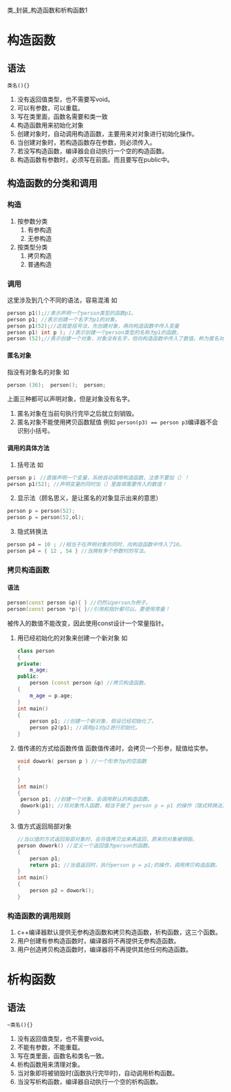 类_封装_构造函数和析构函数1

# 构造函数
## 语法
``类名(){}`` 
1. 没有返回值类型，也不需要写void。
2. 可以有参数，可以重载。
3. 写在类里面，函数名需要和类一致
4. 构造函数用来初始化对象
5. 创建对象时，自动调用构造函数，主要用来对对象进行初始化操作。
6. 当创建对象时，若构造函数存在参数，则必须传入。
7. 若没写构造函数，编译器会自动执行一个空的构造函数。
8. 构造函数有参数时，必须写在前面。而且要写在public中。
## 构造函数的分类和调用
### 构造
1. 按参数分类
    1. 有参构造
    2. 无参构造
2. 按类型分类
    1. 拷贝构造
    3. 普通构造
### 调用
这里涉及到几个不同的语法，容易混淆
如 
```c++
person p1();//表示声明一个person类型的函数p1。
person p1; //表示创建一个名字为p1的对象。
person p1(52);//这就是括号法，先创建对象，再向构造函数中传入变量
person p1( int p ); //表示创建一个person类型的名称为p1的函数。
person (52);//表示创建一个对象，对象没有名字，但向构造函数中传入了数值。称为匿名对象。
```
#### 匿名对象
指没有对象名的对象 如
``` c++
person (36);  person();  person;
```
上面三种都可以声明对象，但是对象没有名字。
1. 匿名对象在当前句执行完毕之后就立刻销毁。
2. 匿名对象不能使用拷贝函数赋值 例如 ``person(p3) == person p3``编译器不会识别小括号。
#### 调用的具体方法
1. 括号法
如 
```c++
person p； //直接声明一个变量，系统自动调用构造函数，注意不要加（）！
person p1(52); //声明变量的同时加（）里面填需要传入的数值！	
```
2. 显示法（顾名思义，是让匿名的对象显示出来的意思）
```c++
person p = person(52);
person p = person(52,ol);
```
3. 隐式转换法
```c++
person p4 = 10 ; //相当于在声明对象的同时，向构造函数中传入了10。
person p4 = { 12 , 54 } //当拥有多个参数时的写法。
```
### 拷贝构造函数
#### 语法
```c++
person(const person &p){ } //仍然以person为例子。
person(const person *p){ }//引用和指针都可以。要使用常量！
```
被传入的数值不能改变，因此使用const设计一个常量指针。
1. 用已经初始化的对象来创建一个新对象 如
    ```c++
    class person
	{
	private:
		m_age;
	public:
		person (const person &p) //拷贝构造函数。
    {
		m_age = p.age;
    }
    int main()
	{
		person p1; //创建一个新对象，假设已经初始化了。
		person p2(p1); //调用p1对p2进行初始化。
	}
    
    ```
2. 值传递的方式给函数传值
函数值传递时，会拷贝一个形参，赋值给实参。
    ```c++
    void dowork( person p ) //一个形参为p的空函数
	{
	
    }
	int main()
	{
	 person p1; //创建一个对象，会调用默认的构造函数。
	 dowork(p1); //将对象传入函数，相当于做了 person p = p1 的操作（隐式转换法），相当于声明变量p的同时，向构造函数中传入了p1，（形参不影响实参，因为是两个不同的变量。）即调用了拷贝函数。
	}
	
    
    ```
3. 值方式返回局部对象
    ``` c++
    //当以值的方式返回局部对象时，会将值拷贝出来再返回，原来的对象被销毁。
    person dowork() //定义一个返回值为person的函数。
	{
		person p1;
		return p1; //当值返回时，执行person p = p1;的操作，调用拷贝构造函数。
	}
    int main()
	{
		person p2 = dowork();
	}
    ```
### 构造函数的调用规则
1. c++编译器默认提供无参构造函数和拷贝构造函数，析构函数，这三个函数。
2. 用户创建有参构造函数时，编译器将不再提供无参构造函数。
3. 用户创造拷贝构造函数时，编译器将不再提供其他任何构造函数。

# 析构函数
## 语法 
``~类名(){}``
1. 没有返回值类型，也不需要void。
2. 不能有参数，不能重载。
3. 写在类里面，函数名和类名一致。
4. 析构函数用来清理对象。
5. 当对象即将被销毁时(函数执行完毕时)，自动调用析构函数。
6. 当没写析构函数，编译器自动执行一个空的析构函数。